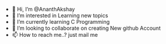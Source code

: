 - 👋 Hi, I’m @AnanthAkshay
- 👀 I’m interested in Learning new topics
- 🌱 I’m currently learning C Programming
- 💞️ I’m looking to collaborate on creating New github Account
- 📫 How to reach me..? just mail me

<!---
AnanthAkshay/AnanthAkshay is a ✨ special ✨ repository because its `README.md` (this file) appears on your GitHub profile.
You can click the Preview link to take a look at your changes.
--->
